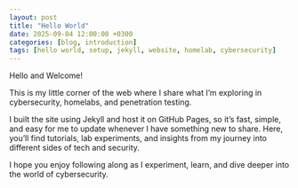 ```yaml
---
layout: post
title: "Hello World"
date: 2025-09-04 12:00:00 +0300
categories: [blog, introduction]
tags: [hello world, setup, jekyll, website, homelab, cybersecurity]
---
```

Hello and Welcome!

This is my little corner of the web where I share what I’m exploring in cybersecurity, homelabs, and penetration testing.

I built the site using Jekyll and host it on GitHub Pages, so it’s fast, simple, and easy for me to update whenever I have something new to share. Here, you’ll find tutorials, lab experiments, and insights from my journey into different sides of tech and security.

I hope you enjoy following along as I experiment, learn, and dive deeper into the world of cybersecurity.